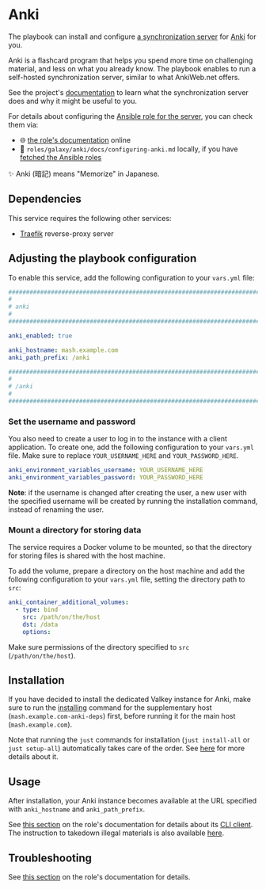 <!--
SPDX-FileCopyrightText: 2020 - 2024 MDAD project contributors
SPDX-FileCopyrightText: 2020 - 2024 Slavi Pantaleev
SPDX-FileCopyrightText: 2020 Aaron Raimist
SPDX-FileCopyrightText: 2020 Chris van Dijk
SPDX-FileCopyrightText: 2020 Dominik Zajac
SPDX-FileCopyrightText: 2020 Mickaël Cornière
SPDX-FileCopyrightText: 2022 François Darveau
SPDX-FileCopyrightText: 2022 Julian Foad
SPDX-FileCopyrightText: 2022 Warren Bailey
SPDX-FileCopyrightText: 2023 Antonis Christofides
SPDX-FileCopyrightText: 2023 Felix Stupp
SPDX-FileCopyrightText: 2023 Julian-Samuel Gebühr
SPDX-FileCopyrightText: 2023 Pierre 'McFly' Marty
SPDX-FileCopyrightText: 2024 - 2025 Suguru Hirahara

SPDX-License-Identifier: AGPL-3.0-or-later
-->

# Anki

The playbook can install and configure [a synchronization server](https://github.com/ankitects/anki/tree/main/docs/syncserver) for [Anki](https://apps.ankiweb.net) for you.

Anki is a flashcard program that helps you spend more time on challenging material, and less on what you already know. The playbook enables to run a self-hosted synchronization server, similar to what AnkiWeb.net offers.

See the project's [documentation](https://docs.ankiweb.net/sync-server.html) to learn what the synchronization server does and why it might be useful to you.

For details about configuring the [Ansible role for the server](https://github.com/mother-of-all-self-hosting/ansible-role-anki), you can check them via:
- 🌐 [the role's documentation](https://github.com/mother-of-all-self-hosting/ansible-role-anki/blob/main/docs/configuring-anki.md) online
- 📁 `roles/galaxy/anki/docs/configuring-anki.md` locally, if you have [fetched the Ansible roles](../installing.md)

✨ Anki (暗記) means "Memorize" in Japanese.

## Dependencies

This service requires the following other services:

- [Traefik](traefik.md) reverse-proxy server

## Adjusting the playbook configuration

To enable this service, add the following configuration to your `vars.yml` file:

```yaml
########################################################################
#                                                                      #
# anki                                                                 #
#                                                                      #
########################################################################

anki_enabled: true

anki_hostname: mash.example.com
anki_path_prefix: /anki

########################################################################
#                                                                      #
# /anki                                                                #
#                                                                      #
########################################################################
```

### Set the username and password

You also need to create a user to log in to the instance with a client application. To create one, add the following configuration to your `vars.yml` file. Make sure to replace `YOUR_USERNAME_HERE` and `YOUR_PASSWORD_HERE`.

```yaml
anki_environment_variables_username: YOUR_USERNAME_HERE
anki_environment_variables_password: YOUR_PASSWORD_HERE
```

**Note**: if the username is changed after creating the user, a new user with the specified username will be created by running the installation command, instead of renaming the user.

### Mount a directory for storing data

The service requires a Docker volume to be mounted, so that the directory for storing files is shared with the host machine.

To add the volume, prepare a directory on the host machine and add the following configuration to your `vars.yml` file, setting the directory path to `src`:

```yaml
anki_container_additional_volumes:
  - type: bind
    src: /path/on/the/host
    dst: /data
    options:
```

Make sure permissions of the directory specified to `src` (`/path/on/the/host`).

## Installation

If you have decided to install the dedicated Valkey instance for Anki, make sure to run the [installing](../installing.md) command for the supplementary host (`mash.example.com-anki-deps`) first, before running it for the main host (`mash.example.com`).

Note that running the `just` commands for installation (`just install-all` or `just setup-all`) automatically takes care of the order. See [here](../running-multiple-instances.md#1-adjust-hosts) for more details about it.

## Usage

After installation, your Anki instance becomes available at the URL specified with `anki_hostname` and `anki_path_prefix`.

See [this section](https://github.com/mother-of-all-self-hosting/ansible-role-anki/blob/main/docs/configuring-anki.md#usage) on the role's documentation for details about its [CLI client](https://github.com/timvisee/ffanki). The instruction to takedown illegal materials is also available [here](https://github.com/mother-of-all-self-hosting/ansible-role-anki/blob/main/docs/configuring-anki.md#takedown-illegal-materials).

## Troubleshooting

See [this section](https://github.com/mother-of-all-self-hosting/ansible-role-anki/blob/main/docs/configuring-anki.md#troubleshooting) on the role's documentation for details.
